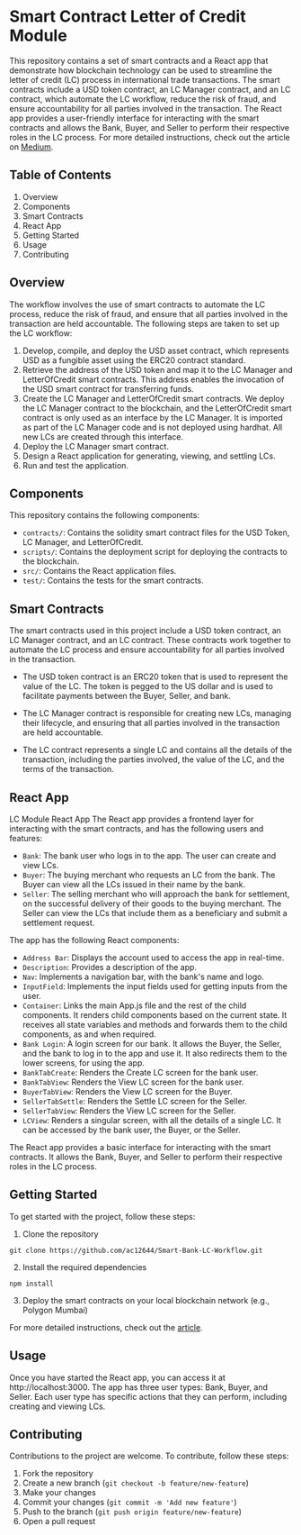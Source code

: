 # Smart Contract Letter of Credit Module

This repository contains a set of smart contracts and a React app that demonstrate how blockchain technology can be used to streamline the letter of credit (LC) process in international trade transactions. The smart contracts include a USD token contract, an LC Manager contract, and an LC contract, which automate the LC workflow, reduce the risk of fraud, and ensure accountability for all parties involved in the transaction. The React app provides a user-friendly interface for interacting with the smart contracts and allows the Bank, Buyer, and Seller to perform their respective roles in the LC process. For more detailed instructions, check out the article on [Medium](https://medium.com/better-programming/building-enterprise-grade-workflows-with-smart-contracts-on-blockchain-6fa559a8110).

## Table of Contents

1. Overview
2. Components
3. Smart Contracts
4. React App
5. Getting Started
6. Usage
7. Contributing

## Overview

The workflow involves the use of smart contracts to automate the LC process, reduce the risk of fraud, and ensure that all parties involved in the transaction are held accountable. The following steps are taken to set up the LC workflow:

1. Develop, compile, and deploy the USD asset contract, which represents USD as a fungible asset using the ERC20 contract standard.
2. Retrieve the address of the USD token and map it to the LC Manager and LetterOfCredit smart contracts. This address enables the invocation of the USD smart contract for transferring funds.
3. Create the LC Manager and LetterOfCredit smart contracts. We deploy the LC Manager contract to the blockchain, and the LetterOfCredit smart contract is only used as an interface by the LC Manager. It is imported as part of the LC Manager code and is not deployed using hardhat. All new LCs are created through this interface.
4. Deploy the LC Manager smart contract.
5. Design a React application for generating, viewing, and settling LCs.
6. Run and test the application.

## Components

This repository contains the following components:

- `contracts/`: Contains the solidity smart contract files for the USD Token, LC Manager, and LetterOfCredit.
- `scripts/`: Contains the deployment script for deploying the contracts to the blockchain.
- `src/`: Contains the React application files.
- `test/`: Contains the tests for the smart contracts.

## Smart Contracts

The smart contracts used in this project include a USD token contract, an LC Manager contract, and an LC contract. These contracts work together to automate the LC process and ensure accountability for all parties involved in the transaction.

- The USD token contract is an ERC20 token that is used to represent the value of the LC. The token is pegged to the US dollar and is used to facilitate payments between the Buyer, Seller, and bank.

- The LC Manager contract is responsible for creating new LCs, managing their lifecycle, and ensuring that all parties involved in the transaction are held accountable.

- The LC contract represents a single LC and contains all the details of the transaction, including the parties involved, the value of the LC, and the terms of the transaction.

## React App

LC Module React App
The React app provides a frontend layer for interacting with the smart contracts, and has the following users and features:

- `Bank`: The bank user who logs in to the app. The user can create and view LCs.
- `Buyer`: The buying merchant who requests an LC from the bank. The Buyer can view all the LCs issued in their name by the bank.
- `Seller`: The selling merchant who will approach the bank for settlement, on the successful delivery of their goods to the buying merchant. The Seller can view the LCs that include them as a beneficiary and submit a settlement request.

The app has the following React components:

- `Address Bar`: Displays the account used to access the app in real-time.
- `Description`: Provides a description of the app.
- `Nav`: Implements a navigation bar, with the bank's name and logo.
- `InputField`: Implements the input fields used for getting inputs from the user.
- `Container`: Links the main App.js file and the rest of the child components. It renders child components based on the current state. It receives all state variables and methods and forwards them to the child components, as and when required.
- `Bank Login`: A login screen for our bank. It allows the Buyer, the Seller, and the bank to log in to the app and use it. It also redirects them to the lower screens, for using the app.
- `BankTabCreate`: Renders the Create LC screen for the bank user.
- `BankTabView`: Renders the View LC screen for the bank user.
- `BuyerTabView`: Renders the View LC screen for the Buyer.
- `SellerTabSettle`: Renders the Settle LC screen for the Seller.
- `SellerTabView`: Renders the View LC screen for the Seller.
- `LCView`: Renders a singular screen, with all the details of a single LC. It can be accessed by the bank user, the Buyer, or the Seller.

The React app provides a basic interface for interacting with the smart contracts. It allows the Bank, Buyer, and Seller to perform their respective roles in the LC process.

## Getting Started

To get started with the project, follow these steps:

1. Clone the repository

```
git clone https://github.com/ac12644/Smart-Bank-LC-Workflow.git
```

2. Install the required dependencies

```
npm install
```

3. Deploy the smart contracts on your local blockchain network (e.g., Polygon Mumbai)

For more detailed instructions, check out the [article](https://medium.com/better-programming/building-enterprise-grade-workflows-with-smart-contracts-on-blockchain-6fa559a8110).

## Usage

Once you have started the React app, you can access it at http://localhost:3000. The app has three user types: Bank, Buyer, and Seller. Each user type has specific actions that they can perform, including creating and viewing LCs.

## Contributing

Contributions to the project are welcome. To contribute, follow these steps:

1. Fork the repository
2. Create a new branch (`git checkout -b feature/new-feature`)
3. Make your changes
4. Commit your changes (`git commit -m 'Add new feature'`)
5. Push to the branch (`git push origin feature/new-feature`)
6. Open a pull request
